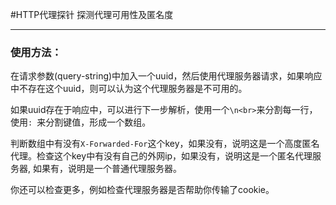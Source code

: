 #HTTP代理探针
探测代理可用性及匿名度

---
### 使用方法：
 在请求参数(query-string)中加入一个uuid，然后使用代理服务器请求，如果响应中不存在这个uuid，则可以认为这个代理服务器是不可用的。
 
 如果uuid存在于响应中，可以进行下一步解析，使用一个`\n<br>`来分割每一行，使用`: `来分割键值，形成一个数组。
 
 判断数组中有没有`X-Forwarded-For`这个key，如果没有，说明这是一个高度匿名代理。检查这个key中有没有自己的外网ip，如果没有，说明这是一个匿名代理服务器, 如果有，说明是一个普通代理服务器。
 
 你还可以检查更多，例如检查代理服务器是否帮助你传输了cookie。